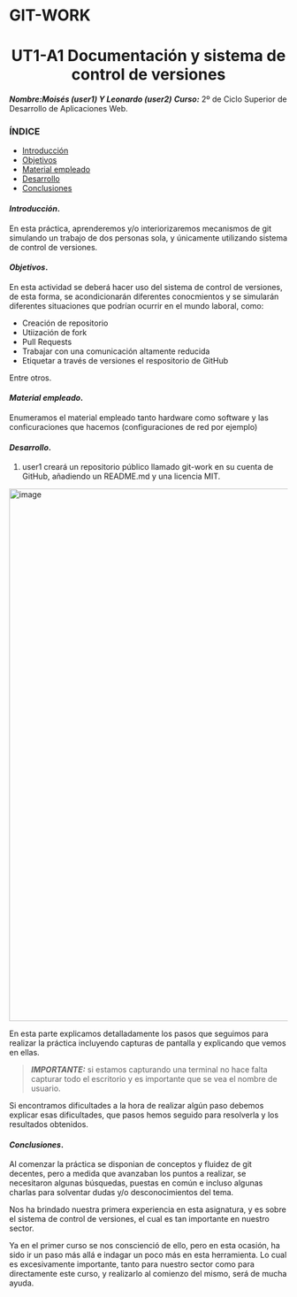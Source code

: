 # GIT-WORK

<center>

# UT1-A1 Documentación y sistema de control de versiones


</center>

***Nombre:Moisés (user1) Y Leonardo (user2)***
***Curso:*** 2º de Ciclo Superior de Desarrollo de Aplicaciones Web.

### ÍNDICE

+ [Introducción](#id1)
+ [Objetivos](#id2)
+ [Material empleado](#id3)
+ [Desarrollo](#id4)
+ [Conclusiones](#id5)


#### ***Introducción***. <a name="id1"></a>

En esta práctica, aprenderemos y/o interiorizaremos mecanismos de git simulando un trabajo de dos personas sola, y únicamente utilizando sistema de control de versiones.

#### ***Objetivos***. <a name="id2"></a>

En esta actividad se deberá hacer uso del sistema de control de versiones, de esta forma, se acondicionarán diferentes conocmientos y se simularán diferentes situaciones que podrían ocurrir en el mundo laboral, como:

- Creación de repositorio
- Utiización de fork
- Pull Requests
- Trabajar con una comunicación altamente reducida
- Etiquetar a través de versiones el respositorio de GitHub

Entre otros.

#### ***Material empleado***. <a name="id3"></a>

Enumeramos el material empleado tanto hardware como software y las conficuraciones que hacemos (configuraciones de red por ejemplo) 

#### ***Desarrollo***. <a name="id4"></a>

1. user1 creará un repositorio público llamado git-work en su cuenta de GitHub, añadiendo un README.md y una licencia MIT.

<img width="1903" height="963" alt="image" src="https://github.com/user-attachments/assets/0754ece5-9cdb-4515-b487-9cc9bfcc85d4" />


En esta parte explicamos detalladamente los pasos que seguimos para realizar la práctica incluyendo capturas de pantalla y explicando que vemos en ellas. 

> ***IMPORTANTE:*** si estamos capturando una terminal no hace falta capturar todo el escritorio y es importante que se vea el nombre de usuario.

Si encontramos dificultades a la hora de realizar algún paso debemos explicar esas dificultades, que pasos hemos seguido para resolverla y los resultados obtenidos.

#### ***Conclusiones***. <a name="id5"></a>

Al comenzar la práctica se disponian de conceptos y fluidez de git decentes, pero a medida que avanzaban los puntos a realizar, se necesitaron algunas búsquedas, puestas en común e incluso algunas charlas para solventar dudas y/o desconocimientos del tema.

Nos ha brindado nuestra primera experiencia en esta asignatura, y es sobre el sistema de control de versiones, el cual es tan importante en nuestro sector.

Ya en el primer curso se nos conscienció de ello, pero en esta ocasión, ha sido ir un paso más allá e indagar un poco más en esta herramienta. Lo cual es excesivamente importante, tanto para nuestro sector como para directamente este curso, y realizarlo al comienzo del mismo, será de mucha ayuda.
